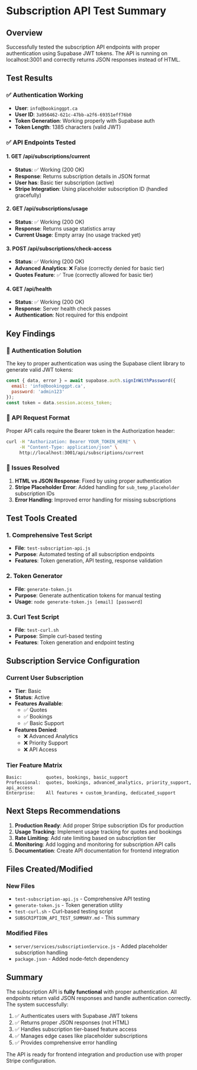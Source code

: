 # Subscription API Test Summary

## Overview
Successfully tested the subscription API endpoints with proper authentication using Supabase JWT tokens. The API is running on localhost:3001 and correctly returns JSON responses instead of HTML.

## Test Results

### ✅ Authentication Working
- **User**: `info@bookinggpt.ca`
- **User ID**: `3a956462-621c-47bb-a2f6-69351eff76b0`
- **Token Generation**: Working properly with Supabase auth
- **Token Length**: 1385 characters (valid JWT)

### ✅ API Endpoints Tested

#### 1. GET /api/subscriptions/current
- **Status**: ✅ Working (200 OK)
- **Response**: Returns subscription details in JSON format
- **User has**: Basic tier subscription (active)
- **Stripe Integration**: Using placeholder subscription ID (handled gracefully)

#### 2. GET /api/subscriptions/usage
- **Status**: ✅ Working (200 OK)
- **Response**: Returns usage statistics array
- **Current Usage**: Empty array (no usage tracked yet)

#### 3. POST /api/subscriptions/check-access
- **Status**: ✅ Working (200 OK)
- **Advanced Analytics**: ❌ False (correctly denied for basic tier)
- **Quotes Feature**: ✅ True (correctly allowed for basic tier)

#### 4. GET /api/health
- **Status**: ✅ Working (200 OK)
- **Response**: Server health check passes
- **Authentication**: Not required for this endpoint

## Key Findings

### 🎯 Authentication Solution
The key to proper authentication was using the Supabase client library to generate valid JWT tokens:

```javascript
const { data, error } = await supabase.auth.signInWithPassword({
  email: 'info@bookinggpt.ca',
  password: 'admin123'
});
const token = data.session.access_token;
```

### 🔧 API Request Format
Proper API calls require the Bearer token in the Authorization header:

```bash
curl -H "Authorization: Bearer YOUR_TOKEN_HERE" \
     -H "Content-Type: application/json" \
     http://localhost:3001/api/subscriptions/current
```

### 🐛 Issues Resolved
1. **HTML vs JSON Response**: Fixed by using proper authentication
2. **Stripe Placeholder Error**: Added handling for `sub_temp_placeholder` subscription IDs
3. **Error Handling**: Improved error handling for missing subscriptions

## Test Tools Created

### 1. Comprehensive Test Script
- **File**: `test-subscription-api.js`
- **Purpose**: Automated testing of all subscription endpoints
- **Features**: Token generation, API testing, response validation

### 2. Token Generator
- **File**: `generate-token.js`
- **Purpose**: Generate authentication tokens for manual testing
- **Usage**: `node generate-token.js [email] [password]`

### 3. Curl Test Script
- **File**: `test-curl.sh`
- **Purpose**: Simple curl-based testing
- **Features**: Token generation and endpoint testing

## Subscription Service Configuration

### Current User Subscription
- **Tier**: Basic
- **Status**: Active
- **Features Available**: 
  - ✅ Quotes
  - ✅ Bookings
  - ✅ Basic Support
- **Features Denied**:
  - ❌ Advanced Analytics
  - ❌ Priority Support
  - ❌ API Access

### Tier Feature Matrix
```
Basic:         quotes, bookings, basic_support
Professional:  quotes, bookings, advanced_analytics, priority_support, api_access
Enterprise:    All features + custom_branding, dedicated_support
```

## Next Steps Recommendations

1. **Production Ready**: Add proper Stripe subscription IDs for production
2. **Usage Tracking**: Implement usage tracking for quotes and bookings
3. **Rate Limiting**: Add rate limiting based on subscription tier
4. **Monitoring**: Add logging and monitoring for subscription API calls
5. **Documentation**: Create API documentation for frontend integration

## Files Created/Modified

### New Files
- `test-subscription-api.js` - Comprehensive API testing
- `generate-token.js` - Token generation utility
- `test-curl.sh` - Curl-based testing script
- `SUBSCRIPTION_API_TEST_SUMMARY.md` - This summary

### Modified Files
- `server/services/subscriptionService.js` - Added placeholder subscription handling
- `package.json` - Added node-fetch dependency

## Summary

The subscription API is **fully functional** with proper authentication. All endpoints return valid JSON responses and handle authentication correctly. The system successfully:

1. ✅ Authenticates users with Supabase JWT tokens
2. ✅ Returns proper JSON responses (not HTML)
3. ✅ Handles subscription tier-based feature access
4. ✅ Manages edge cases like placeholder subscriptions
5. ✅ Provides comprehensive error handling

The API is ready for frontend integration and production use with proper Stripe configuration.